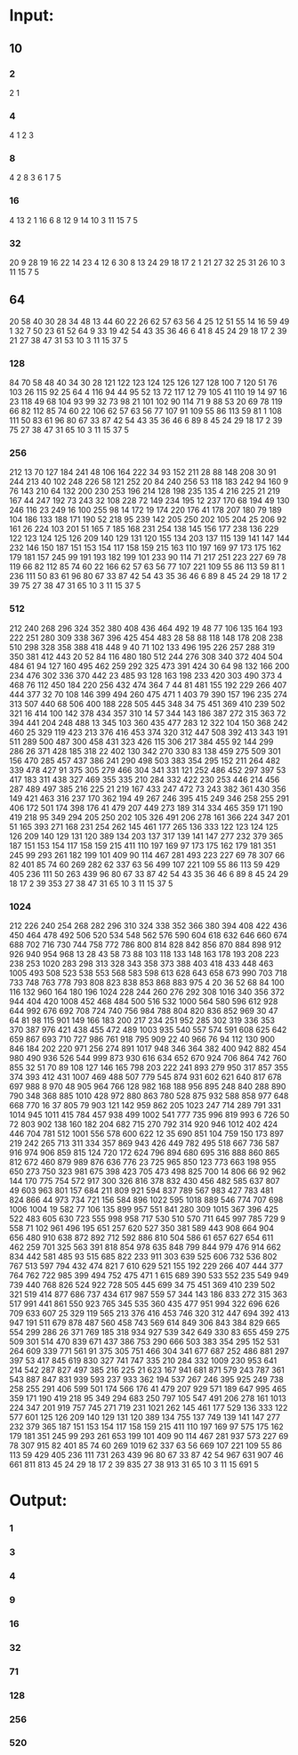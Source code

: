 # Input:
## 10
### 2
2 1
### 4
4 1 2 3
### 8
4 2 8 3 6 1 7 5
### 16
4 13 2 1 16 6 8 12 9 14 10 3 11 15 7 5
### 32
20 9 28 19 16 22 14 23 4 12 6 30 8 13 24 29 18 17 2 1 21 27 32 25 31 26 10 3 11 15 7 5
## 64
20 58 40 30 28 34 48 13 44 60 22 26 62 57 63 56 4 25 12 51 55 14 16 59 49 1 32 7 50 23 61 52 64 9 33 19 42 54 43 35 36 46 6 41 8 45 24 29 18 17 2 39 21 27 38 47 31 53 10 3 11 15 37 5 
### 128
84 70 58 48 40 34 30 28 121 122 123 124 125 126 127 128 100 7 120 51 76 103 26 115 92 25 64 4 116 94 44 95 52 13 72 117 12 
79 105 41 110 19 14 97 16 23 118 49 68 104 93 99 32 73 98 21 101 102 90 114 71 9 88 53 20 69 78 119 66 82 112 85 74 60 22 106 62 57 63 56 77 107 91 109 55 86 113 59 81 1 108 111 50 83 61 96 80 67 33 87 42 54 43 35 36 46 6 89 8 45 24 29 18 17 2 39 75 27 38 47 31 65 10 3 11 15 37 5
### 256
212 13 70 127 184 241 48 106 164 222 34 93 152 211 28 88 148 208 30 91 244 213 40 102 248 226 58 121 252 20 84 240 256 53 118 183 242 94 160 9 76 143 210 64 132 200 230 253 196 214 128 198 235 135 4 216 225 21 219 167 44 247 192 73 243 32 108 228 72 149 234 195 12 237 170 68 194 49 130 246 116 23 249 16 100 255 98 14 172 19 174 220 176 41 178 207 180 79 189 104 186 133 188 171 190 52 218 95 239 142 205 250 202 105 204 25 206 92 161 26 224 103 201 51 165 7 185 168 231 254 138 145 156 177 
238 136 229 122 123 124 125 126 209 140 129 131 120 155 134 203 137 115 139 141 147 144 232 146 150 187 151 153 154 117 158 159 215 163 110 197 169 97 173 175 162 179 181 157 245 99 191 193 182 199 101 233 90 114 71 217 251 223 227 69 78 119 66 82 112 85 74 60 22 166 62 57 63 56 77 107 221 109 55 86 113 59 81 1 236 111 50 83 61 96 80 67 33 87 42 54 43 35 36 46 6 89 8 45 24 29 18 17 2 39 75 27 38 47 31 65 10 3 11 15 37 5 
### 512
212 240 268 296 324 352 380 408 436 464 492 19 48 77 106 135 164 193 222 251 280 309 338 367 396 425 454 483 28 58 88 118 148 178 208 238 510 298 328 358 388 418 448 9 40 71 102 133 496 195 226 257 288 319 350 381 412 443 20 52 84 116 480 180 512 244 276 308 340 372 404 504 484 61 94 127 160 495 462 259 292 325 473 391 424 30 64 98 132 166 200 234 476 302 336 370 442 23 485 93 128 163 198 233 420 303 490 373 4 468 76 112 450 184 220 256 432 474 364 7 44 81 481 155 192 229 266 407 444 377 32 70 108 146 399 494 260 475 471 1 403 79 390 157 196 235 274 313 507 440 68 506 400 188 228 505 445 348 34 75 451 369 410 239 502 321 16 414 100 142 378 434 357 310 14 57 344 143 186 387 272 315 363 72 394 441 204 248 488 13 345 103 360 435 477 283 12 322 104 150 368 242 460 25 329 119 423 213 376 416 453 374 320 312 447 508 392 413 343 191 511 289 500 487 300 458 431 323 426 115 306 217 384 455 92 144 299 286 26 371 428 185 318 22 402 130 342 270 330 83 138 459 275 509 301 156 470 285 457 437 386 241 290 498 503 383 354 295 152 211 264 482 339 478 427 91 375 305 279 466 304 341 331 121 252 486 452 297 397 53 417 183 311 438 327 469 355 335 210 284 332 422 230 253 446 214 456 287 489 497 385 216 225 21 219 167 433 247 472 73 
243 382 361 430 356 149 421 463 316 237 170 362 194 49 267 246 395 415 249 346 258 255 291 406 172 501 174 398 176 41 479 207 449 273 189 314 334 465 359 171 190 419 218 95 349 294 205 250 202 105 326 491 206 278 161 366 224 347 201 51 165 393 271 168 231 254 262 145 461 177 265 136 333 122 123 124 125 126 209 140 129 131 120 389 134 203 137 317 139 141 147 277 232 379 365 187 151 153 154 117 158 159 215 411 110 197 169 97 173 175 162 179 181 351 245 99 293 261 182 199 101 409 90 114 467 281 493 223 227 69 78 307 66 82 401 85 74 60 269 282 62 337 63 56 499 107 221 109 55 86 113 59 429 405 236 111 50 263 439 
96 80 67 33 87 42 54 43 35 36 46 6 89 8 45 24 29 18 17 2 39 353 27 38 47 31 65 10 3 11 15 37 5
### 1024
212 226 240 254 268 282 296 310 324 338 352 366 380 394 408 422 436 450 464 478 492 506 520 534 548 562 576 590 604 618 632 646 660 674 688 702 716 730 744 758 772 786 800 814 828 842 856 870 884 898 912 926 940 954 968 13 28 43 58 73 88 103 118 
133 148 163 178 193 208 223 238 253 1020 283 298 313 328 343 358 373 388 403 418 433 448 463 1005 493 508 523 538 553 568 583 598 613 628 643 658 673 990 703 718 733 748 763 778 793 808 823 838 853 868 883 975 4 20 36 52 68 84 100 116 132 960 164 180 196 1024 228 244 260 276 292 308 1016 340 356 372 944 404 420 1008 452 468 484 500 516 532 1000 564 580 596 612 928 644 992 676 692 708 724 740 756 984 788 804 820 836 852 969 30 47 64 81 98 115 901 149 166 183 200 217 234 251 952 285 302 319 336 353 370 387 976 421 438 455 472 489 1003 935 540 557 574 591 608 625 642 659 867 693 710 727 986 761 918 795 909 22 40 966 76 94 112 130 900 846 184 202 220 971 256 274 891 1017 948 346 364 382 400 942 882 454 980 490 936 526 544 999 873 930 616 634 652 670 924 706 864 742 760 855 32 51 70 89 108 127 146 165 798 203 222 241 893 279 950 317 857 355 374 393 412 431 1007 469 488 507 779 545 874 931 602 621 640 817 678 697 988 8 970 48 905 964 766 128 982 168 188 956 895 248 840 288 890 790 348 368 885 1010 428 972 880 863 780 528 875 932 588 858 977 648 668 770 16 37 805 79 903 121 142 959 862 205 1023 247 714 289 791 331 1014 945 1011 415 784 457 938 499 1002 541 777 735 996 819 993 6 726 50 72 803 902 138 160 182 204 682 715 270 792 314 920 946 1012 402 424 446 704 781 512 1001 556 578 600 622 12 35 690 851 104 759 150 173 897 219 242 265 713 311 334 357 869 943 426 449 782 495 518 667 736 587 916 974 906 859 815 124 720 172 624 796 894 680 695 316 888 860 865 812 
672 460 879 989 876 636 776 23 725 965 850 123 773 663 198 955 650 273 750 323 981 675 398 423 705 473 498 825 700 14 806 66 92 962 144 170 775 754 572 917 300 326 816 378 832 430 456 482 585 637 807 49 603 963 801 157 684 211 809 921 594 837 789 567 983 427 783 481 824 866 44 973 734 721 156 584 896 1022 595 1018 889 546 774 707 698 1006 1004 19 582 77 106 135 899 957 551 841 280 309 1015 367 396 425 522 483 605 630 723 555 998 958 717 530 510 570 711 645 997 785 729 9 558 71 102 961 496 195 651 257 620 527 350 381 589 443 908 664 904 656 480 910 638 872 892 712 592 886 810 504 586 61 657 627 654 611 462 259 701 325 563 391 818 854 978 635 848 799 844 979 476 914 662 834 442 581 485 93 515 685 822 233 911 303 639 525 606 732 536 802 767 513 597 794 432 474 821 7 610 629 521 155 192 229 266 407 444 377 764 762 722 985 399 494 752 475 471 1 615 689 390 533 552 235 549 949 739 440 768 826 524 922 728 505 445 699 34 75 451 369 410 239 502 321 519 414 877 686 737 434 617 987 559 57 344 143 186 833 272 315 363 517 991 441 861 550 923 765 345 535 360 435 477 951 994 322 696 626 709 633 607 25 329 119 565 213 376 416 453 746 320 312 447 694 392 413 947 191 511 679 878 487 560 458 743 569 614 849 306 843 384 829 665 554 299 286 26 371 769 185 318 934 927 539 342 649 330 83 655 459 275 509 301 514 470 839 671 437 386 753 290 666 503 383 354 295 152 531 264 609 339 771 561 91 375 305 751 466 304 341 677 687 252 486 881 297 397 53 417 845 619 830 327 741 747 335 
210 284 332 1009 230 953 641 214 542 287 827 497 385 216 225 21 623 167 941 681 871 579 243 787 361 543 887 847 831 939 593 237 933 362 194 537 267 246 395 925 249 738 258 255 291 406 599 501 174 566 176 41 479 207 929 571 189 647 995 465 359 171 190 419 218 95 349 294 683 250 797 105 547 491 206 278 161 1013 224 347 201 919 757 745 271 719 231 1021 262 145 461 177 529 136 333 122 577 601 125 126 209 140 129 131 120 389 134 755 137 749 139 141 147 277 232 379 365 187 151 153 154 117 158 
159 215 411 110 197 169 97 575 175 162 179 181 351 245 99 293 261 653 199 101 409 90 114 467 281 937 573 227 69 78 307 915 
82 401 85 74 60 269 1019 62 337 63 56 669 107 221 109 55 86 113 59 429 405 236 111 731 263 439 96 80 67 33 87 42 54 967 631 907 46 661 811 813 45 24 29 18 17 2 39 835 27 38 913 31 65 10 3 11 15 691 5



# Output:
### 1
### 3
### 4
### 9
### 16
### 32
### 71
### 128
### 256
### 520
